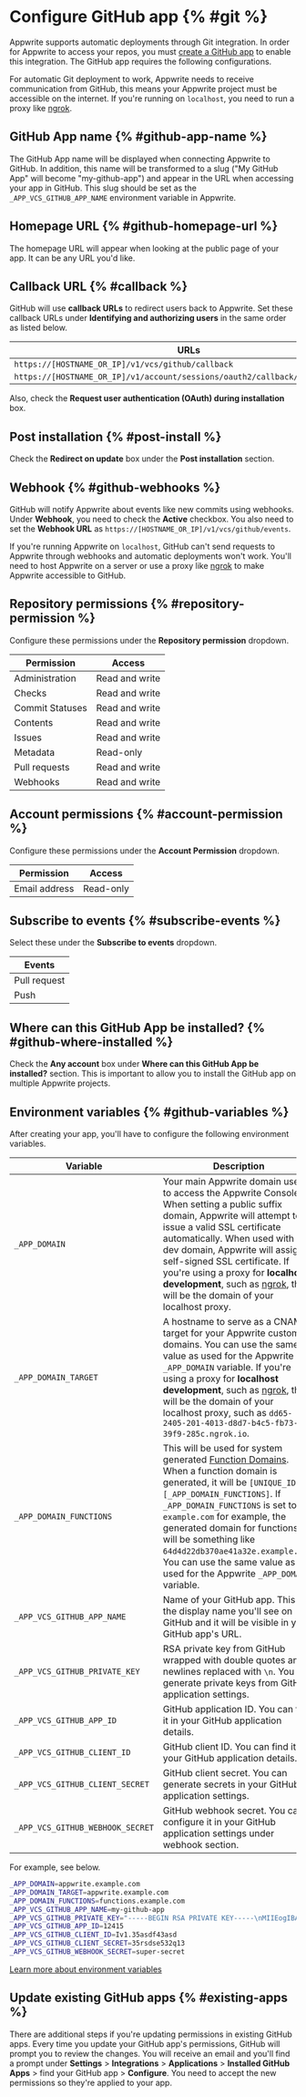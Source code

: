 # Configure GitHub app {% #git %}

Appwrite supports automatic deployments through Git integration. In order for Appwrite to access your repos, you must [create a GitHub app](https://docs.github.com/en/apps/creating-github-apps/about-creating-github-apps/about-creating-github-apps) to enable this integration. The GitHub app requires the following configurations.

For automatic Git deployment to work, Appwrite needs to receive communication from GitHub, this means your Appwrite project must be accessible on the internet. If you're running on `localhost`, you need to run a proxy like [ngrok](https://ngrok.com/).

## GitHub App name {% #github-app-name %}

The GitHub App name will be displayed when connecting Appwrite to GitHub. In addition, this name will be transformed to a slug ("My GitHub App" will become "my-github-app") and appear in the URL when accessing your app in GitHub. This slug should be set as the `_APP_VCS_GITHUB_APP_NAME` environment variable in Appwrite.

## Homepage URL {% #github-homepage-url %}

The homepage URL will appear when looking at the public page of your app. It can be any URL you'd like.

## Callback URL {% #callback %}

GitHub will use **callback URLs** to redirect users back to Appwrite. Set these callback URLs under **Identifying and authorizing users** in the same order as listed below.

| URLs |
| ---- |
| `https://[HOSTNAME_OR_IP]/v1/vcs/github/callback` |
| `https://[HOSTNAME_OR_IP]/v1/account/sessions/oauth2/callback/github/console` |

Also, check the **Request user authentication (OAuth) during installation** box.

## Post installation {% #post-install %}

Check the **Redirect on update** box under the **Post installation** section.

## Webhook {% #github-webhooks %}

GitHub will notify Appwrite about events like new commits using webhooks. Under **Webhook**, you need to check the **Active** checkbox. You also need to set the **Webhook URL** as `https://[HOSTNAME_OR_IP]/v1/vcs/github/events`.

If you're running Appwrite on `localhost`, GitHub can't send requests to Appwrite through webhooks and automatic deployments won't work. You'll need to host Appwrite on a server or use a proxy like [ngrok](https://ngrok.com/) to make Appwrite accessible to GitHub.

## Repository permissions {% #repository-permission %}

Configure these permissions under the **Repository permission** dropdown.

| Permission      | Access         |
| --------------- | -------------- |
| Administration  | Read and write |
| Checks          | Read and write |
| Commit Statuses | Read and write |
| Contents        | Read and write |
| Issues          | Read and write |
| Metadata        | Read-only      |
| Pull requests   | Read and write |
| Webhooks        | Read and write |

## Account permissions {% #account-permission %}

Configure these permissions under the **Account Permission** dropdown.

| Permission     | Access   |
| -------------- | -------- |
| Email address  | Read-only|

## Subscribe to events {% #subscribe-events %}

Select these under the **Subscribe to events** dropdown.

| Events       |
| ------------ |
| Pull request |
| Push         |

## Where can this GitHub App be installed? {% #github-where-installed %}

Check the **Any account** box under **Where can this GitHub App be installed?** section. This is important to allow you to install the GitHub app on multiple Appwrite projects.

## Environment variables {% #github-variables %}

After creating your app, you'll have to configure the following environment variables.

| Variable                     | Description                                                                                                                                                                                                                                                                                                                                                                               |
|------------------------------|-------------------------------------------------------------------------------------------------------------------------------------------------------------------------------------------------------------------------------------------------------------------------------------------------------------------------------------------------------------------------------------------|
| `_APP_DOMAIN`                | Your main Appwrite domain used to access the Appwrite Console. When setting a public suffix domain, Appwrite will attempt to issue a valid SSL certificate automatically. When used with a dev domain, Appwrite will assign a self-signed SSL certificate. If you're using a proxy for **localhost development**, such as [ngrok](https://ngrok.com/), this will be the domain of your localhost proxy. |
| `_APP_DOMAIN_TARGET`         | A hostname to serve as a CNAME target for your Appwrite custom domains. You can use the same value as used for the Appwrite `_APP_DOMAIN` variable. If you're using a proxy for **localhost development**, such as [ngrok](https://ngrok.com/), this will be the domain of your localhost proxy, such as `dd65-2405-201-4013-d8d7-b4c5-fb73-39f9-285c.ngrok.io`.                 |
| `_APP_DOMAIN_FUNCTIONS`      | This will be used for system generated [Function Domains](/docs/products/functions/domains). When a function domain is generated, it will be `[UNIQUE_ID].[_APP_DOMAIN_FUNCTIONS]`. If `_APP_DOMAIN_FUNCTIONS` is set to `example.com` for example, the generated domain for functions will be something like `64d4d22db370ae41a32e.example.com`. You can use the same value as used for the Appwrite `_APP_DOMAIN` variable. |
| `_APP_VCS_GITHUB_APP_NAME`   | Name of your GitHub app. This is the display name you'll see on GitHub and it will be visible in your GitHub app's URL.                                                                                                                                                                                                                                                                  |
| `_APP_VCS_GITHUB_PRIVATE_KEY`| RSA private key from GitHub wrapped with double quotes and newlines replaced with `\n`. You can generate private keys from GitHub application settings.                                                                                                                                                                                                                                   |
| `_APP_VCS_GITHUB_APP_ID`     | GitHub application ID. You can find it in your GitHub application details.                                                                                                                                                                                                                                                                                                                 |
| `_APP_VCS_GITHUB_CLIENT_ID`  | GitHub client ID. You can find it in your GitHub application details.                                                                                                                                                                                                                                                                                                                      |
| `_APP_VCS_GITHUB_CLIENT_SECRET` | GitHub client secret. You can generate secrets in your GitHub application settings.                                                                                                                                                                                                                                                                                                        |
| `_APP_VCS_GITHUB_WEBHOOK_SECRET` | GitHub webhook secret. You can configure it in your GitHub application settings under webhook section.                                                                                                                                                                                                                                                                                  |

For example, see below.

```bash
_APP_DOMAIN=appwrite.example.com
_APP_DOMAIN_TARGET=appwrite.example.com
_APP_DOMAIN_FUNCTIONS=functions.example.com
_APP_VCS_GITHUB_APP_NAME=my-github-app
_APP_VCS_GITHUB_PRIVATE_KEY="-----BEGIN RSA PRIVATE KEY-----\nMIIEogIBAAKCAQEAuT8f3lo/X83hfvb0ZN/KD2pl86o/jl3ywKrkj/PQZBmtEv/z\nIugE//sfFoHWc4cizkcji+n3FNU+GEdvMioKuJlPBqPTY8hAbVn7R0geZLpDV/rs\n[...]\n-----END RSA PRIVATE KEY-----"
_APP_VCS_GITHUB_APP_ID=12415
_APP_VCS_GITHUB_CLIENT_ID=Iv1.35asdf43asd
_APP_VCS_GITHUB_CLIENT_SECRET=35rsdse532q13
_APP_VCS_GITHUB_WEBHOOK_SECRET=super-secret
```

[Learn more about environment variables](/docs/advanced/self-hosting/environment-variables)

## Update existing GitHub apps {% #existing-apps %}

There are additional steps if you're updating permissions in existing GitHub apps.
Every time you update your GitHub app's permissions, GitHub will prompt you to review the changes.
You will receive an email and you'll find a prompt under **Settings** > **Integrations** > **Applications** > **Installed GitHub Apps** > find your GitHub app > **Configure**.
You need to accept the new permissions so they're applied to your app.